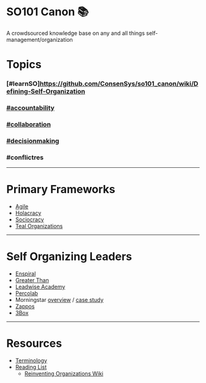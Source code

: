 # SO101 Canon :books:
A crowdsourced knowledge base on any and all things self-management/organization

# Topics
### [#learnSO]https://github.com/ConsenSys/so101_canon/wiki/Defining-Self-Organization
### [#accountability](https://github.com/ConsenSys/so101_canon/wiki/SO101:-Accountability)
### [#collaboration](https://github.com/ConsenSys/so101_canon/wiki/SO101:-Collaboration)
### [#decisionmaking](https://github.com/ConsenSys/so101_canon/wiki/SO101:-Collaborative-Decision-Making)
### #conflictres

***

# Primary Frameworks
* [Agile](http://agilemethodology.org/)
* [Holacracy](https://www.holacracy.org/)
* [Sociocracy](https://sociocracy30.org/)
* [Teal Organizations](http://www.reinventingorganizationswiki.com/Teal_Organizations) 

***

# Self Organizing Leaders
* [Enspiral](https://enspiral.com/)
* [Greater Than](https://www.greaterthan.works/)
* [Leadwise Academy](https://academy.leadwise.co)
* [Percolab](http://www.percolab.com/en/self-management-roles-and-process-design/)
* Morningstar [overview](https://www.managementexchange.com/story/colleague-letter-understanding-replacing-jobs-commitments) / [case study](https://hbr.org/2011/12/first-lets-fire-all-the-managers)
* [Zappos](https://www.zapposinsights.com/about/holacracy)
* [3Box](https://medium.com/3box/3box-culture-a-team-community-and-company-595004959b61)

***

# Resources
* [Terminology](https://github.com/ConsenSys/so101_canon/wiki/Self-Organization-Terminology)
* [Reading List](https://github.com/ConsenSys/so101_canon/wiki/SO-Reading-List)
  * [Reinventing Organizations Wiki](http://www.reinventingorganizationswiki.com)
